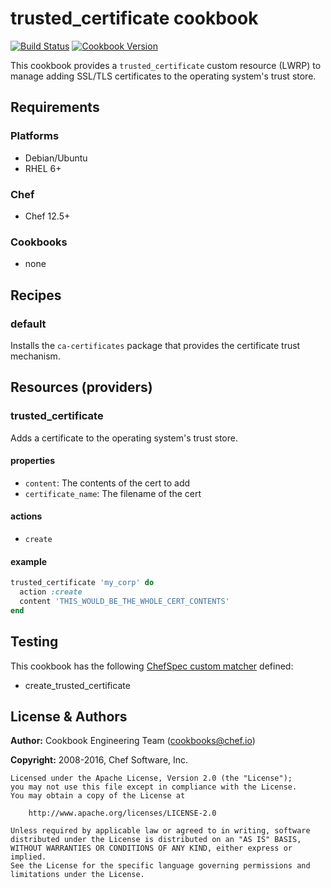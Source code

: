 # trusted_certificate cookbook

[![Build Status](https://travis-ci.org/chef-cookbooks/trusted_certificate.svg?branch=master)](https://travis-ci.org/chef-cookbooks/trusted_certificate) [![Cookbook Version](https://img.shields.io/cookbook/v/trusted_certificate.svg)](https://supermarket.chef.io/cookbooks/trusted_certificate)

This cookbook provides a `trusted_certificate` custom resource (LWRP) to manage adding SSL/TLS certificates to the operating system's trust store.

## Requirements

### Platforms

- Debian/Ubuntu
- RHEL 6+

### Chef

- Chef 12.5+

### Cookbooks

- none

## Recipes

### default

Installs the `ca-certificates` package that provides the certificate trust mechanism.

## Resources (providers)

### trusted_certificate

Adds a certificate to the operating system's trust store.

#### properties

- `content`: The contents of the cert to add
- `certificate_name`: The filename of the cert

#### actions

- `create`

#### example

```ruby
trusted_certificate 'my_corp' do
  action :create
  content 'THIS_WOULD_BE_THE_WHOLE_CERT_CONTENTS'
end
```

## Testing

This cookbook has the following [ChefSpec custom matcher](https://github.com/sethvargo/chefspec#packaging-custom-matchers) defined:

- create_trusted_certificate

## License & Authors

**Author:** Cookbook Engineering Team ([cookbooks@chef.io](mailto:cookbooks@chef.io))

**Copyright:** 2008-2016, Chef Software, Inc.

```
Licensed under the Apache License, Version 2.0 (the "License");
you may not use this file except in compliance with the License.
You may obtain a copy of the License at

    http://www.apache.org/licenses/LICENSE-2.0

Unless required by applicable law or agreed to in writing, software
distributed under the License is distributed on an "AS IS" BASIS,
WITHOUT WARRANTIES OR CONDITIONS OF ANY KIND, either express or implied.
See the License for the specific language governing permissions and
limitations under the License.
```
